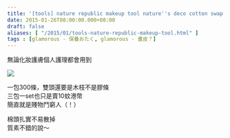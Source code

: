 ```yaml
---
title: '[tools] nature republic makeup tool nature''s deco cotton swap'
date: 2015-01-26T08:00:00.000+08:00
draft: false
aliases: [ "/2015/01/tools-nature-republic-makeup-tool.html" ]
tags : [glamorous - 保養おたく, glamorous - 畫皮？]
---
```


無論化妝護膚個人護理都會用到  

[![](https://farm8.staticflickr.com/7377/16165677088_205f25a478_z.jpg)](https://farm8.staticflickr.com/7377/16165677088_205f25a478_z.jpg)

一包300條，雙頭還要是木枝不是膠條  
三包一set也只是賣10蚊港幣  
簡直就是賤物鬥窮人（！）  
  
棉頭扎實不易散掉  
質素不錯的說～